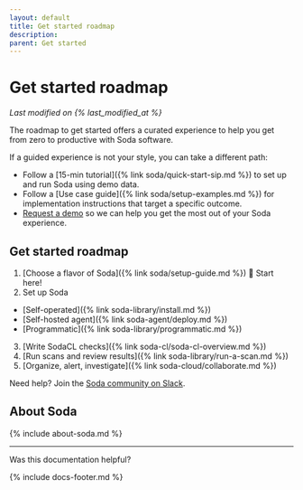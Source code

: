 ```yaml
---
layout: default
title: Get started roadmap
description: 
parent: Get started
---
```


# Get started roadmap
*Last modified on {% last_modified_at %}*

The roadmap to get started offers a curated experience to help you get from zero to productive with Soda software. 

If a guided experience is not your style, you can take a different path:
* Follow a [15-min tutorial]({% link soda/quick-start-sip.md %}) to set up and run Soda using demo data.
* Follow a [Use case guide]({% link soda/setup-examples.md %}) for implementation instructions that target a specific outcome.
* <a href="https://www.soda.io/schedule-a-demo" target="_blank">Request a demo</a> so we can help you get the most out of your Soda experience.


## Get started roadmap

1. [Choose a flavor of Soda]({% link soda/setup-guide.md %}) 🚀 Start here!
2. Set up Soda
* [Self-operated]({% link soda-library/install.md %})
* [Self-hosted agent]({% link soda-agent/deploy.md %})
* [Programmatic]({% link soda-library/programmatic.md %})
3. [Write SodaCL checks]({% link soda-cl/soda-cl-overview.md %})
4. [Run scans and review results]({% link soda-library/run-a-scan.md %})
5. [Organize, alert, investigate]({% link soda-cloud/collaborate.md %})


Need help? Join the <a href="https://community.soda.io/slack" target="_blank"> Soda community on Slack</a>.

## About Soda

{% include about-soda.md %}


---

Was this documentation helpful?

<!-- LikeBtn.com BEGIN -->
<span class="likebtn-wrapper" data-theme="tick" data-i18n_like="Yes" data-ef_voting="grow" data-show_dislike_label="true" data-counter_zero_show="true" data-i18n_dislike="No"></span>
<script>(function(d,e,s){if(d.getElementById("likebtn_wjs"))return;a=d.createElement(e);m=d.getElementsByTagName(e)[0];a.async=1;a.id="likebtn_wjs";a.src=s;m.parentNode.insertBefore(a, m)})(document,"script","//w.likebtn.com/js/w/widget.js");</script>
<!-- LikeBtn.com END -->

{% include docs-footer.md %}